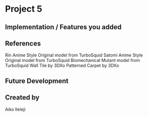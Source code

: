# Project 5
## Implementation / Features you added

## References
Rin Anime Style Original model from TurboSquid
Satomi Anime Style Original model from TurboSquid
Biomechanical Mutant model from TurboSquid
Wall Tile by 3DXo 
Patterned Carpet by 3DXo
## Future Development

## Created by
Aiko Ileleji
